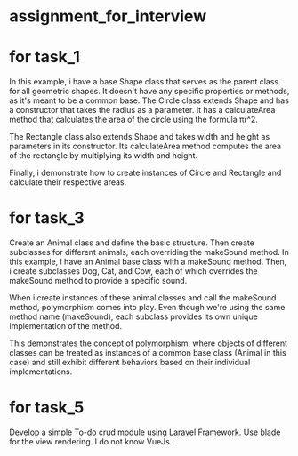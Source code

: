 # assignment_for_interview
# for task_1
In this example, i have a base Shape class that serves as the parent class for all geometric shapes. It doesn't have any specific properties or methods, as it's meant to be a common base.
The Circle class extends Shape and has a constructor that takes the radius as a parameter. It has a calculateArea method that calculates the area of the circle using the formula πr^2.

The Rectangle class also extends Shape and takes width and height as parameters in its constructor. Its calculateArea method computes the area of the rectangle by multiplying its width and height.

Finally, i demonstrate how to create instances of Circle and Rectangle and calculate their respective areas.

# for task_3
Create an Animal class and define the basic structure.
Then create subclasses for different animals, each overriding the makeSound method.
In this example, i have an Animal base class with a makeSound method. Then, i create subclasses Dog, Cat, and Cow, each of which overrides the makeSound method to provide a specific sound.

When i create instances of these animal classes and call the makeSound method, polymorphism comes into play. Even though we're using the same method name (makeSound), each subclass provides its own unique implementation of the method.

This demonstrates the concept of polymorphism, where objects of different classes can be treated as instances of a common base class (Animal in this case) and still exhibit different behaviors based on their individual implementations.

# for task_5
Develop a simple To-do crud module using Laravel Framework. Use blade for the view rendering. I do not know VueJs.
